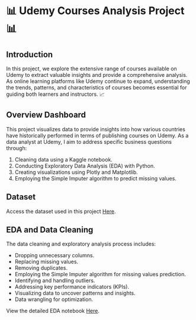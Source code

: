 
# 📊 Udemy Courses Analysis Project 📊

## Introduction
In this project, we explore the extensive range of courses available on Udemy to extract valuable insights and provide a comprehensive analysis. As online learning platforms like Udemy continue to expand, understanding the trends, patterns, and characteristics of courses becomes essential for guiding both learners and instructors. 📈


## Overview Dashboard


This project visualizes data to provide insights into how various countries have historically performed in terms of publishing courses on Udemy. As a data analyst at Udemy, I aim to address specific business questions through:

1. Cleaning data using a Kaggle notebook.
2. Conducting Exploratory Data Analysis (EDA) with Python.
3. Creating visualizations using Plotly and Matplotlib.
4. Employing the Simple Imputer algorithm to predict missing values.

## Dataset
Access the dataset used in this project [Here](https://www.kaggle.com/datasets/jilkothari/finance-accounting-courses-udemy-13k-course).

## EDA and Data Cleaning
The data cleaning and exploratory analysis process includes:

- Dropping unnecessary columns.
- Replacing missing values.
- Removing duplicates.
- Employing the Simple Imputer algorithm for missing values prediction.
- Identifying and handling outliers.
- Addressing key performance indicators (KPIs).
- Visualizing data to uncover patterns and insights.
- Data wrangling for optimization.

View the detailed EDA notebook [Here](finance_courses_at_udemy_eda.ipynb).
